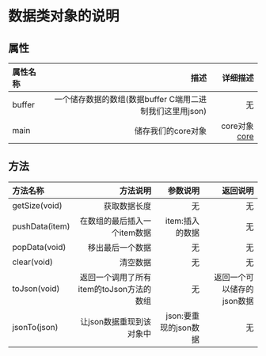 # 数据类对象的说明

## 属性
|属性名称|描述|详细描述|
|:-|-:|-:|
|buffer|一个储存数据的数组(数据buffer C端用二进制我们这里用json)|无|
|main|储存我们的core对象|core对象[core](#)|

## 方法
|方法名称|方法说明|参数说明|返回说明|
|:-|-:|-:|-:|
|getSize(void)|获取数据长度|无|无|
|pushData(item)|在数组的最后插入一个item数据|item:插入的数据|无|
|popData(void)|移出最后一个数据|无|无|
|clear(void)|清空数据|无|无|
|toJson(void)|返回一个调用了所有item的toJson方法的数组|无|返回一个可以储存的json数据|
|jsonTo(json)|让json数据重现到该对象中|json:要重现的json数据|无|

